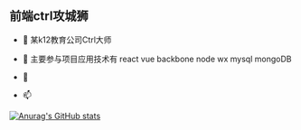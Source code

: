 
## 前端ctrl攻城狮

- 👋 某k12教育公司Ctrl大师

- 🌱 主要参与项目应用技术有 react vue backbone node wx mysql mongoDB
- 💞️
- 📫

[![Anurag's GitHub stats](https://github-readme-stats.vercel.app/api?username=zhao1207&show_icons=true&theme=radical)](https://github.com/anuraghazra/github-readme-stats)
